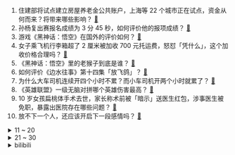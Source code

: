 1. 住建部将试点建立房屋养老金公共账户，上海等 22 个城市正在试点，资金从何而来？将带来哪些影响？ [:link:](https://www.zhihu.com/question/665166482)
2. 孙杨复出赛报名成绩为 3 分 45 秒，如何评价他的报项成绩？ [:link:](https://www.zhihu.com/question/665174718)
3. 游戏《黑神话：悟空》在国外的评价如何？ [:link:](https://www.zhihu.com/question/658723687)
4. 女子乘飞机行李箱超了 2 厘米被加收 700 元托运费，怒怼「凭什么」，这个加收价格合理吗？ [:link:](https://www.zhihu.com/question/665072860)
5. 《黑神话：悟空》里的老猴子到底是谁？ [:link:](https://www.zhihu.com/question/665053539)
6. 如何评价《边水往事》第十四集「放飞鸽」？ [:link:](https://www.zhihu.com/question/665161230)
7. 为什么大车司机连续开四个小时不累？而小车司机开两个小时就累了？ [:link:](https://www.zhihu.com/question/663522207)
8. 《英雄联盟》一级无脑对拼哪个英雄伤害最高？ [:link:](https://www.zhihu.com/question/394628488)
9. 10 岁女孩扁桃体手术去世，家长称术前被「暗示」送医生红包，涉事医生被免职，暴露出医院存在哪些问题？ [:link:](https://www.zhihu.com/question/665171279)
10. 放不下一个人，还应该开启下一段感情吗？ [:link:](https://www.zhihu.com/question/664659082)
<details>
<summary>11 ~ 20</summary>

11. 如何评价檀健次在古装剧《四方馆》中饰演的元莫一角？ [:link:](https://www.zhihu.com/question/665095872)
12. 林黛玉6、7岁就读完四书了，是否符合现实？ [:link:](https://www.zhihu.com/question/664541632)
13. 年轻人开始去洗浴中心打游戏，玩《黑神话：悟空》要排队，在洗浴中心打游戏是啥体验？反映了什么现象？ [:link:](https://www.zhihu.com/question/665167537)
14. 剃须刀有没有必要买贵的？ [:link:](https://www.zhihu.com/question/311499768)
15. 赵国该不该接受上党郡？ [:link:](https://www.zhihu.com/question/648371055)
16. 为什么山东临沂能有1000多万常住人口？ [:link:](https://www.zhihu.com/question/662086486)
17. 如何看待比亚迪郑州工厂再招一万人？ [:link:](https://www.zhihu.com/question/665042738)
18. 如何看待最近很火的「汽车压面包」行为？ [:link:](https://www.zhihu.com/question/664881546)
19. 樊振东退出 ​​WTT 北京大满贯，退出原因有哪些？ [:link:](https://www.zhihu.com/question/665200506)
20. 《黑神话：悟空》太火了，想尝试一下；可以玩的电脑最低配置是什么？ [:link:](https://www.zhihu.com/question/664876926)
</details>
<details>
<summary>21 ~ 30</summary>

21. 曝 CBA 重磅三方交易：郭艾伦加盟广州龙狮，王岚钦租借辽宁，哪些信息值得关注？ [:link:](https://www.zhihu.com/question/665192911)
22. 为什么比起汤姆吃了杰瑞，更多人希望灰太狼吃了喜羊羊？ [:link:](https://www.zhihu.com/question/63416110)
23. 如何看待近年日本GDP总量被德国超越，人均GDP被韩国超越？ [:link:](https://www.zhihu.com/question/661187032)
24. 《黑神话：悟空》游戏里能看出哪些中国传统文化元素？ [:link:](https://www.zhihu.com/question/664774518)
25. 24-25 赛季英超第 2 轮布莱顿 2:1 曼联，拉什福德、加纳乔进球无效，如何评价这场比赛？ [:link:](https://www.zhihu.com/question/665197689)
26. 金融监管总局拟发布小贷公司监管规则，网络小贷单户消费贷余额不得超 20 万，将带来哪些影响？ [:link:](https://www.zhihu.com/question/665163235)
27. 如何评价《黑神话：悟空》第一回「火照黑云」？在难度、剧情、地图和战斗设计方面有哪些值得聊聊？ [:link:](https://www.zhihu.com/question/664877011)
28. 2024 LPL 夏季后赛败者组决赛 TES VS WBG，如何评价这场比赛？ [:link:](https://www.zhihu.com/question/665175792)
29. 上初中有什么必须知道的事吗？ [:link:](https://www.zhihu.com/question/664913356)
30. 夷陵大胜后，孙权为何会向刘备求和？ [:link:](https://www.zhihu.com/question/580872130)
</details><details>
<summary>bilibili</summary>

</details>